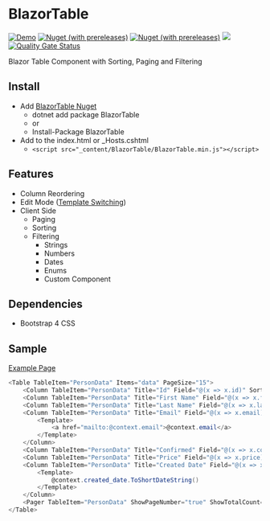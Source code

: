 # BlazorTable
[![Demo](https://img.shields.io/badge/Live-Demo-Blue?style=flat-square)](https://BlazorTable.netlify.com/)
[![Nuget (with prereleases)](https://img.shields.io/nuget/vpre/BlazorTable.svg?style=flat-square)](https://www.nuget.org/packages/BlazorTable)
[![Nuget (with prereleases)](https://img.shields.io/nuget/dt/BlazorTable.svg?style=flat-square)](https://www.nuget.org/packages/BlazorTable)
![](https://github.com/IvanJosipovic/BlazorTable/workflows/CI/CD/badge.svg)
[![Quality Gate Status](https://sonarcloud.io/api/project_badges/measure?project=IvanJosipovic_BlazorTable&metric=alert_status)](https://sonarcloud.io/dashboard?id=IvanJosipovic_BlazorTable)


Blazor Table Component with Sorting, Paging and Filtering

## Install

- Add [BlazorTable Nuget](https://www.nuget.org/packages/BlazorTable)
  - dotnet add package BlazorTable
  - or
  - Install-Package BlazorTable  
- Add to the index.html or _Hosts.cshtml
  - `<script src="_content/BlazorTable/BlazorTable.min.js"></script>`

## Features
- Column Reordering
- Edit Mode ([Template Switching](/src/BlazorTable.Sample.Shared/Pages/EditMode.razor))
- Client Side
	- Paging
	- Sorting
    - Filtering
      	- Strings
        - Numbers
        - Dates
        - Enums
        - Custom Component
## Dependencies
- Bootstrap 4 CSS

## Sample
[Example Page](/src/BlazorTable.Sample.Shared/Pages/Index.razor)

```csharp
<Table TableItem="PersonData" Items="data" PageSize="15">
    <Column TableItem="PersonData" Title="Id" Field="@(x => x.id)" Sortable="true" Filterable="true" Width="10%" />
    <Column TableItem="PersonData" Title="First Name" Field="@(x => x.first_name)" Sortable="true" Filterable="true" Width="20%" />
    <Column TableItem="PersonData" Title="Last Name" Field="@(x => x.last_name)" Sortable="true" Filterable="true" Width="20%" />
    <Column TableItem="PersonData" Title="Email" Field="@(x => x.email)" Sortable="true" Filterable="true" Width="20%">
        <Template>
            <a href="mailto:@context.email">@context.email</a>
        </Template>
    </Column>
    <Column TableItem="PersonData" Title="Confirmed" Field="@(x => x.confirmed)" Sortable="true" Filterable="true" Width="10%" />
    <Column TableItem="PersonData" Title="Price" Field="@(x => x.price)" Sortable="true" Filterable="true" Width="10%" Format="C" Align="Align.Right" />
    <Column TableItem="PersonData" Title="Created Date" Field="@(x => x.created_date)" Sortable="true" Width="10%">
        <Template>
            @context.created_date.ToShortDateString()
        </Template>
    </Column>
    <Pager TableItem="PersonData" ShowPageNumber="true" ShowTotalCount="true" />
</Table>
```
